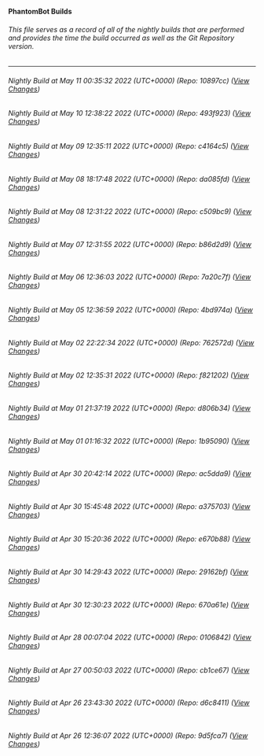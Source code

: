**PhantomBot Builds**

###### This file serves as a record of all of the nightly builds that are performed and provides the time the build occurred as well as the Git Repository version.
-------------------------------------------------------------------------------------------------------------
###### Nightly Build at May 11 00:35:32 2022 (UTC+0000) (Repo: 10897cc) ([View Changes](https://github.com/PhantomBot/PhantomBot/compare/493f923...10897cc))
###### Nightly Build at May 10 12:38:22 2022 (UTC+0000) (Repo: 493f923) ([View Changes](https://github.com/PhantomBot/PhantomBot/compare/c4164c5...493f923))
###### Nightly Build at May 09 12:35:11 2022 (UTC+0000) (Repo: c4164c5) ([View Changes](https://github.com/PhantomBot/PhantomBot/compare/da085fd...c4164c5))
###### Nightly Build at May 08 18:17:48 2022 (UTC+0000) (Repo: da085fd) ([View Changes](https://github.com/PhantomBot/PhantomBot/compare/c509bc9...da085fd))
###### Nightly Build at May 08 12:31:22 2022 (UTC+0000) (Repo: c509bc9) ([View Changes](https://github.com/PhantomBot/PhantomBot/compare/b86d2d9...c509bc9))
###### Nightly Build at May 07 12:31:55 2022 (UTC+0000) (Repo: b86d2d9) ([View Changes](https://github.com/PhantomBot/PhantomBot/compare/7a20c7f...b86d2d9))
###### Nightly Build at May 06 12:36:03 2022 (UTC+0000) (Repo: 7a20c7f) ([View Changes](https://github.com/PhantomBot/PhantomBot/compare/4bd974a...7a20c7f))
###### Nightly Build at May 05 12:36:59 2022 (UTC+0000) (Repo: 4bd974a) ([View Changes](https://github.com/PhantomBot/PhantomBot/compare/762572d...4bd974a))
###### Nightly Build at May 02 22:22:34 2022 (UTC+0000) (Repo: 762572d) ([View Changes](https://github.com/PhantomBot/PhantomBot/compare/f821202...762572d))
###### Nightly Build at May 02 12:35:31 2022 (UTC+0000) (Repo: f821202) ([View Changes](https://github.com/PhantomBot/PhantomBot/compare/d806b34...f821202))
###### Nightly Build at May 01 21:37:19 2022 (UTC+0000) (Repo: d806b34) ([View Changes](https://github.com/PhantomBot/PhantomBot/compare/1b95090...d806b34))
###### Nightly Build at May 01 01:16:32 2022 (UTC+0000) (Repo: 1b95090) ([View Changes](https://github.com/PhantomBot/PhantomBot/compare/ac5dda9...1b95090))
###### Nightly Build at Apr 30 20:42:14 2022 (UTC+0000) (Repo: ac5dda9) ([View Changes](https://github.com/PhantomBot/PhantomBot/compare/a375703...ac5dda9))
###### Nightly Build at Apr 30 15:45:48 2022 (UTC+0000) (Repo: a375703) ([View Changes](https://github.com/PhantomBot/PhantomBot/compare/e670b88...a375703))
###### Nightly Build at Apr 30 15:20:36 2022 (UTC+0000) (Repo: e670b88) ([View Changes](https://github.com/PhantomBot/PhantomBot/compare/29162bf...e670b88))
###### Nightly Build at Apr 30 14:29:43 2022 (UTC+0000) (Repo: 29162bf) ([View Changes](https://github.com/PhantomBot/PhantomBot/compare/670a61e...29162bf))
###### Nightly Build at Apr 30 12:30:23 2022 (UTC+0000) (Repo: 670a61e) ([View Changes](https://github.com/PhantomBot/PhantomBot/compare/0106842...670a61e))
###### Nightly Build at Apr 28 00:07:04 2022 (UTC+0000) (Repo: 0106842) ([View Changes](https://github.com/PhantomBot/PhantomBot/compare/cb1ce67...0106842))
###### Nightly Build at Apr 27 00:50:03 2022 (UTC+0000) (Repo: cb1ce67) ([View Changes](https://github.com/PhantomBot/PhantomBot/compare/d6c8411...cb1ce67))
###### Nightly Build at Apr 26 23:43:30 2022 (UTC+0000) (Repo: d6c8411) ([View Changes](https://github.com/PhantomBot/PhantomBot/compare/9d5fca7...d6c8411))
###### Nightly Build at Apr 26 12:36:07 2022 (UTC+0000) (Repo: 9d5fca7) ([View Changes](https://github.com/PhantomBot/PhantomBot/compare/9401c12...9d5fca7))
